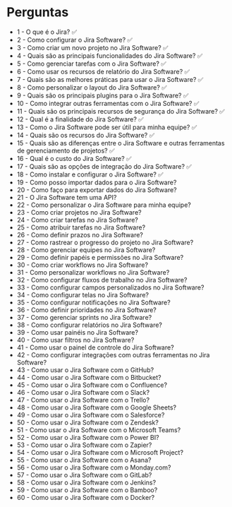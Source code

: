 # Perguntas


- 1 - O que é o Jira? ✅
- 2 - Como configurar o Jira Software? ✅
- 3 - Como criar um novo projeto no Jira Software? ✅
- 4 - Quais são as principais funcionalidades do Jira Software? ✅
- 5 - Como gerenciar tarefas com o Jira Software? ✅
- 6 - Como usar os recursos de relatório do Jira Software? ✅
- 7 - Quais são as melhores práticas para usar o Jira Software? ✅
- 8 - Como personalizar o layout do Jira Software? ✅
- 9 - Quais são os principais plugins para o Jira Software? ✅ 
- 10 - Como integrar outras ferramentas com o Jira Software? ✅ 
- 11 - Quais são os principais recursos de segurança do Jira Software? ✅ 
- 12 - Qual é a finalidade do Jira Software? ✅
- 13 - Como o Jira Software pode ser útil para minha equipe? ✅
- 14 - Quais são os recursos do Jira Software? ✅
- 15 - Quais são as diferenças entre o Jira Software e outras ferramentas de gerenciamento de projetos? ✅
- 16 - Qual é o custo do Jira Software? ✅
- 17 - Quais são as opções de integração do Jira Software? ✅
- 18 - Como instalar e configurar o Jira Software? ✅
- 19 - Como posso importar dados para o Jira Software? 
- 20 - Como faço para exportar dados do Jira Software?
- 21 - O Jira Software tem uma API?
- 22 - Como personalizar o Jira Software para minha equipe?
- 23 - Como criar projetos no Jira Software?
- 24 - Como criar tarefas no Jira Software?
- 25 - Como atribuir tarefas no Jira Software?
- 26 - Como definir prazos no Jira Software?
- 27 - Como rastrear o progresso do projeto no Jira Software?
- 28 - Como gerenciar equipes no Jira Software?
- 29 - Como definir papéis e permissões no Jira Software?
- 30 - Como criar workflows no Jira Software?
- 31 - Como personalizar workflows no Jira Software?
- 32 - Como configurar fluxos de trabalho no Jira Software?
- 33 - Como configurar campos personalizados no Jira Software?
- 34 - Como configurar telas no Jira Software?
- 35 - Como configurar notificações no Jira Software?
- 36 - Como definir prioridades no Jira Software?
- 37 - Como gerenciar sprints no Jira Software?
- 38 - Como configurar relatórios no Jira Software?
- 39 - Como usar painéis no Jira Software?
- 40 - Como usar filtros no Jira Software?
- 41 - Como usar o painel de controle do Jira Software?
- 42 - Como configurar integrações com outras ferramentas no Jira Software?
- 43 - Como usar o Jira Software com o GitHub?
- 44 - Como usar o Jira Software com o Bitbucket?
- 45 - Como usar o Jira Software com o Confluence?
- 46 - Como usar o Jira Software com o Slack?
- 47 - Como usar o Jira Software com o Trello?
- 48 - Como usar o Jira Software com o Google Sheets?
- 49 - Como usar o Jira Software com o Salesforce?
- 50 - Como usar o Jira Software com o Zendesk?
- 51 - Como usar o Jira Software com o Microsoft Teams?
- 52 - Como usar o Jira Software com o Power BI?
- 53 - Como usar o Jira Software com o Zapier?
- 54 - Como usar o Jira Software com o Microsoft Project?
- 55 - Como usar o Jira Software com o Asana?
- 56 - Como usar o Jira Software com o Monday.com?
- 57 - Como usar o Jira Software com o GitLab?
- 58 - Como usar o Jira Software com o Jenkins?
- 59 - Como usar o Jira Software com o Bamboo?
- 60 - Como usar o Jira Software com o Docker?

